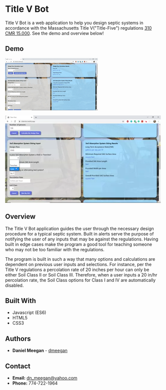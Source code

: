 # Title V Bot

Title V Bot is a web application to help you design septic systems in accordance with the Massachusetts Title V("Title-Five") regulations [310 CMR 15.000](https://www.mass.gov/doc/310-cmr-15000-title-5-of-the-state-environmental-code/download). See the demo and overview below!

## Demo

![Title V Bot Demo](./media/TitleVBotDemo.gif)

<img src="./media/TitleVBotDemo2.gif" alt="Title V Bot Demo2" width=600px />

## Overview

The Title V Bot application guides the user through the necessary design procedure for a typical septic system. Built in alerts serve the purpose of notifying the user of any inputs that may be against the regulations. Having built in edge cases make the program a good tool for teaching someone who may not be too familiar with the regulations.

The program is built in such a way that many options and calculations are dependent on previous user inputs and selections. For instance, per the Title V regulations a percolation rate of 20 inches per hour can only be either Soil Class II or Soil Class III. Therefore, when a user inputs a 20 in/hr percolation rate, the Soil Class options for Class I and IV are automatically disabled.

## Built With

* Javascript (ES6)
* HTML5
* CSS3

## Authors

* **Daniel Meegan** - [dmeegan](https://github.com/dmeegan)

## Contact

* **Email:**  dn_meegan@yahoo.com
* **Phone:**  774-722-1964
